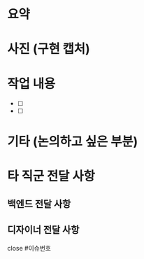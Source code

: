 <!-- 각 항목들은 항목에 관한 내용이 있을 때 사용하시면 됩니다.
없는 경우, "없습니다"라는 말 보다는 가급적이면 비워주세요.
 -->

# 요약
<!-- 무엇을 구현하였는지 요약해주세요. -->
# 사진 (구현 캡처)

# 작업 내용
<!-- 기능을 Commit 별로 잘개 쪼개고,가급적 별로 설명해주세요 -->
- [ ]
- [ ]

# 기타 (논의하고 싶은 부분)

# 타 직군 전달 사항

## 백엔드 전달 사항

## 디자이너 전달 사항

close #이슈번호
